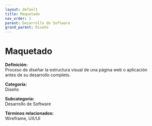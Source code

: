 ```yaml
---
layout: default
title: Maquetado
nav_order: 1
parent: Desarrollo de Software
grand_parent: Diseño
---
```


# Maquetado

**Definición:**  
Proceso de diseñar la estructura visual de una página web o aplicación antes de su desarrollo completo.

**Categoría:**  
Diseño  

**Subcategoría:**  
Desarrollo de Software

**Términos relacionados:**  
Wireframe, UX/UI
